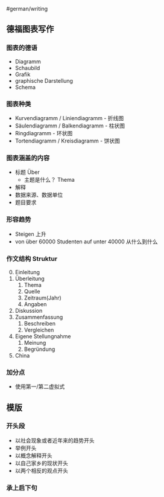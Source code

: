 #german/writing


## 德福图表写作

### 图表的德语
- Diagramm
- Schaubild
- Grafik
- graphische Darstellung
- Schema

### 图表种类
- Kurvendiagramm / Liniendiagramm - 折线图
- Säulendiagramm / Balkendiagramm - 柱状图
- Ringdiagramm - 环状图
- Tortendiagramm / Kreisdiagramm - 饼状图

### 图表涵盖的内容
- 标题 Über
	- 主题是什么？ Thema
- 解释
- 数据来源、数据单位
- 题目要求

### 形容趋势
- Steigen 上升
- von über 60000 Studenten auf unter 40000 从什么到什么

### 作文结构 Struktur
0. Einleitung
1. Überleitung
	1. Thema
	2. Quelle
	3. Zeitraum(Jahr)
	4. Angaben
2. Diskussion
3. Zusammenfassung
	1. Beschreiben
	2. Vergleichen
4. Eigene Stellungnahme
	1. Meinung
	2. Begründung
5. China

### 加分点
- 使用第一/第二虚拟式


## 模版

### 开头段
- 以社会现象或者近年来的趋势开头
- 举例开头
- 以概念解释开头
- 以自己家乡的现状开头
- 以两个相反的观点开头

### 承上启下句

